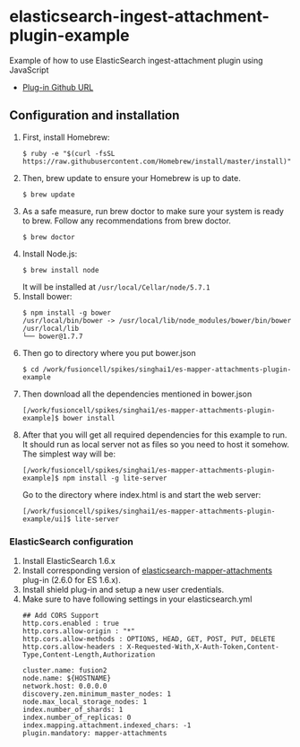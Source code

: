 # elasticsearch-ingest-attachment-plugin-example
Example of how to use ElasticSearch ingest-attachment plugin using JavaScript
- [Plug-in Github URL](https://github.com/elastic/elasticsearch-mapper-attachments)

## Configuration and installation
1. First, install Homebrew:
   ```
   $ ruby -e "$(curl -fsSL https://raw.githubusercontent.com/Homebrew/install/master/install)"
   ```
2. Then, brew update to ensure your Homebrew is up to date.
   ```
   $ brew update
   ```
3. As a safe measure, run brew doctor to make sure your system is ready to brew. Follow any recommendations from brew doctor.
   ```
   $ brew doctor
   ```
4. Install Node.js:
   ```
   $ brew install node
   ```
   It will be installed at ```/usr/local/Cellar/node/5.7.1```
5. Install bower:
   ```
   $ npm install -g bower
   /usr/local/bin/bower -> /usr/local/lib/node_modules/bower/bin/bower
   /usr/local/lib
   └── bower@1.7.7
   ```
6. Then go to directory where you put bower.json
   ```
   $ cd /work/fusioncell/spikes/singhai1/es-mapper-attachments-plugin-example
   ```
7. Then download all the dependencies mentioned in bower.json
   ```
   [/work/fusioncell/spikes/singhai1/es-mapper-attachments-plugin-example]$ bower install
   ```
8. After that you will get all required dependencies for this example to run.
   It should run as local server not as files so you need to host it somehow.
   The simplest way will be:
   ```
   [/work/fusioncell/spikes/singhai1/es-mapper-attachments-plugin-example]$ npm install -g lite-server
   ```
   Go to the directory where index.html is and start the web server:
   ```
   [/work/fusioncell/spikes/singhai1/es-mapper-attachments-plugin-example/ui]$ lite-server
   ```

### ElasticSearch configuration
1. Install ElasticSearch 1.6.x
2. Install corresponding version of [elasticsearch-mapper-attachments](https://github.com/elastic/elasticsearch-mapper-attachments) plug-in (2.6.0 for ES 1.6.x).
3. Install shield plug-in and setup a new user credentials.
4. Make sure to have following settings in your elasticsearch.yml
   ```
   ## Add CORS Support
   http.cors.enabled : true
   http.cors.allow-origin : "*"
   http.cors.allow-methods : OPTIONS, HEAD, GET, POST, PUT, DELETE
   http.cors.allow-headers : X-Requested-With,X-Auth-Token,Content-Type,Content-Length,Authorization
   
   cluster.name: fusion2
   node.name: ${HOSTNAME}
   network.host: 0.0.0.0
   discovery.zen.minimum_master_nodes: 1
   node.max_local_storage_nodes: 1
   index.number_of_shards: 1
   index.number_of_replicas: 0
   index.mapping.attachment.indexed_chars: -1
   plugin.mandatory: mapper-attachments
   ```
